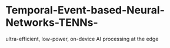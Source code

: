 # Temporal-Event-based-Neural-Networks-TENNs-
ultra-efficient, low-power, on-device AI processing at the edge
